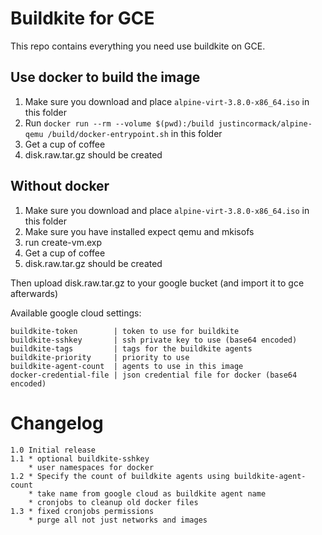 # Buildkite for GCE
This repo contains everything you need use buildkite on GCE.


## Use docker to build the image
1. Make sure you download and place `alpine-virt-3.8.0-x86_64.iso` in this folder
2. Run `docker run --rm --volume $(pwd):/build justincormack/alpine-qemu /build/docker-entrypoint.sh` in this folder
3. Get a cup of coffee
4. disk.raw.tar.gz should be created


## Without docker
1. Make sure you download and place `alpine-virt-3.8.0-x86_64.iso` in this folder
2. Make sure you have installed expect qemu and mkisofs
3. run create-vm.exp
4. Get a cup of coffee
5. disk.raw.tar.gz should be created

Then upload disk.raw.tar.gz to your google bucket (and import it to gce afterwards)


Available google cloud settings:

```
buildkite-token        | token to use for buildkite
buildkite-sshkey       | ssh private key to use (base64 encoded)
buildkite-tags         | tags for the buildkite agents
buildkite-priority     | priority to use
buildkite-agent-count  | agents to use in this image
docker-credential-file | json credential file for docker (base64 encoded)
```

# Changelog
```
1.0 Initial release
1.1 * optional buildkite-sshkey
    * user namespaces for docker
1.2 * Specify the count of buildkite agents using buildkite-agent-count
    * take name from google cloud as buildkite agent name
    * cronjobs to cleanup old docker files
1.3 * fixed cronjobs permissions
    * purge all not just networks and images
```

